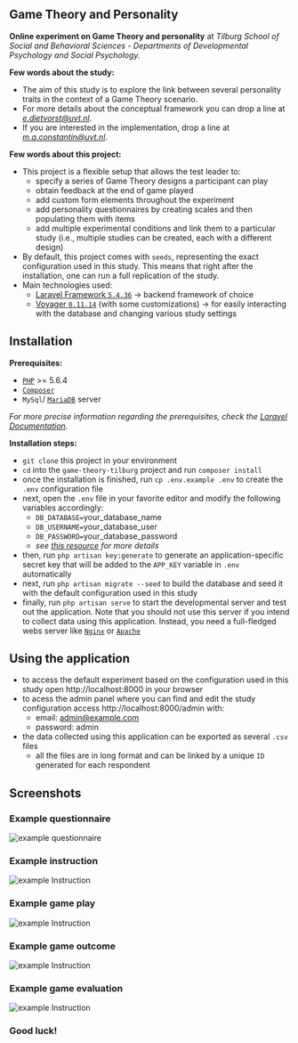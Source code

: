 ## Game Theory and Personality

**Online experiment on Game Theory and personality** at *Tilburg School of Social and Behavioral Sciences - Departments of Developmental Psychology and Social Psychology.*

**Few words about the study:**
 - The aim of this study is to explore the link between several personality traits in the context of a Game Theory scenario.
 - For more details about the conceptual framework you can drop a line at *e.dietvorst@uvt.nl*.
 - If you are interested in the implementation, drop a line at *m.a.constantin@uvt.nl*.
  
**Few words about this project:**
  - This project is a flexible setup that allows the test leader to:
    - specify a series of Game Theory designs a participant can play
    - obtain feedback at the end of game played
    - add custom form elements throughout the experiment
    - add personality questionnaires by creating scales and then populating them with items
    - add multiple experimental conditions and link them to a particular study (i.e., multiple studies can be created, each with a different design)
  - By default, this project comes with `seeds`, representing the exact configuration used in this study. This means that right after the installation, one can run a full replication of the study.  
  - Main technologies used:
    - [Laravel Framework `5.4.36`](https://laravel.com/docs/5.4) &rarr; backend framework of choice 
    - [Voyager `0.11.14`](https://github.com/the-control-group/voyager) (with some customizations) &rarr; for easily interacting with the database and changing various study settings
    
## Installation

**Prerequisites:**
  - [`PHP`](http://php.net/downloads.php) >= 5.6.4
  - [`Composer`](https://getcomposer.org/doc/00-intro.md)
  - `MySql`/ [`MariaDB`](https://downloads.mariadb.org) server
   
*For more precise information regarding the prerequisites, check the [Laravel Documentation](https://laravel.com/docs/5.4).*
 
**Installation steps:**
  - `git clone` this project in your environment
  - `cd` into the `game-theory-tilburg` project and run `composer install`
  - once the installation is finished, run `cp .env.example .env` to create the `.env` configuration file  
  - next, open the `.env` file in your favorite editor and modify the following variables accordingly:
    - `DB_DATABASE=`your_database_name
	- `DB_USERNAME=`your_database_user
	- `DB_PASSWORD=`your_database_password
  	- *see [this resource](https://laravel.com/docs/5.4/configuration#environment-configuration) for more details*
  - then, run `php artisan key:generate` to generate an application-specific secret key that will be added to the `APP_KEY` variable in `.env` automatically
  - next, run `php artisan migrate --seed` to build the database and seed it with the default configuration used in this study
  - finally, run `php artisan serve` to start the developmental server and test out the application. Note that you should not use this server if you intend to collect data using this application. Instead, you need a full-fledged webs server like [`Nginx`](https://www.nginx.com/) or [`Apache`](https://httpd.apache.org/)

## Using the application
- to access the default experiment based on the configuration used in this study open http://localhost:8000 in your browser
- to acess the admin panel where you can find and edit the study configuration access http://localhost:8000/admin with:
  - email: admin@example.com
  - password: admin  
- the data collected using this application can be exported as several `.csv` files
  - all the files are in long format and can be linked by a unique `ID` generated for each respondent
 
## Screenshots
  
### Example questionnaire
![example questionnaire](https://github.com/mihaiconstantin/game-theory-tilburg/blob/master/demo/demo_questionnaire.PNG)
  
### Example instruction
![example Instruction](https://raw.githubusercontent.com/mihaiconstantin/game-theory-tilburg/99fcfa7a4db93aa473b45f62942aa5f5345f29d1/demo/demo_instruction.PNG)
    
### Example game play
![example Instruction](https://github.com/mihaiconstantin/game-theory-tilburg/blob/master/demo/demo_game_play.PNG) 

### Example game outcome
![example Instruction](https://github.com/mihaiconstantin/game-theory-tilburg/blob/master/demo/demo_game_result.PNG)

### Example game evaluation
![example Instruction](https://github.com/mihaiconstantin/game-theory-tilburg/blob/master/demo/demo_evaluation.PNG) 

### Good luck!
  
